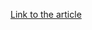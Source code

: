 [Link to the article](https://www.welivesecurity.com/en/eset-research/eset-apt-activity-report-q2-2024-q3-2024/)
